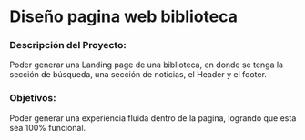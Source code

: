 # Diseño pagina web biblioteca

### Descripción del Proyecto:

Poder generar una Landing page de una biblioteca, en donde se tenga la sección de búsqueda, una sección de noticias, el Header y el footer.

### Objetivos:

Poder generar una experiencia fluida dentro de la pagina, logrando que esta sea 100% funcional.
